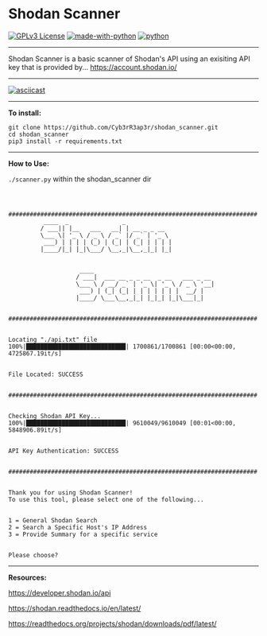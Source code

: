 # Shodan Scanner

[![GPLv3 License](https://img.shields.io/badge/License-GPL%20v3-yellow.svg)](https://opensource.org/licenses/)
[![made-with-python](https://img.shields.io/badge/Made%20with-Python-1f425f.svg)](https://www.python.org/)
[![python](https://img.shields.io/badge/python-3-blue.svg)](https://www.python.org/downloads/)

_____________________________________________________________________________________________


Shodan Scanner is a basic scanner of Shodan's API using an exisiting API key that is provided by...  https://account.shodan.io/

_____________________________________________________________________________________________

[![asciicast](https://asciinema.org/a/gLJEYM3l5QiEJvhnT2nEP6k9Z.svg)](https://asciinema.org/a/gLJEYM3l5QiEJvhnT2nEP6k9Z)

_____________________________________________________________________________________________


**To install:**

```
git clone https://github.com/Cyb3rR3ap3r/shodan_scanner.git
cd shodan_scanner
pip3 install -r requirements.txt
```
_____________________________________________________________________________________________

**How to Use:**

`./scanner.py` within the shodan_scanner dir

```



######################################################################
          ____  _               _             
         / ___|| |__   ___   __| | __ _ _ __  
         \___ \| '_ \ / _ \ / _` |/ _` | '_ \ 
          ___) | | | | (_) | (_| | (_| | | | |
         |____/|_| |_|\___/ \__,_|\__,_|_| |_|
                                              

                    ____                                  
                   / ___|  ___ __ _ _ __  _ __   ___ _ __ 
                   \___ \ / __/ _` | '_ \| '_ \ / _ \ '__|
                    ___) | (_| (_| | | | | | | |  __/ |   
                   |____/ \___\__,_|_| |_|_| |_|\___|_|   
                                                          

######################################################################


Locating "./api.txt" file
100%|████████████████████████████| 1700861/1700861 [00:00<00:00, 4725867.19it/s]


File Located: SUCCESS


######################################################################


Checking Shodan API Key...
100%|████████████████████████████| 9610049/9610049 [00:01<00:00, 5848906.89it/s]


API Key Authentication: SUCCESS


######################################################################


Thank you for using Shodan Scanner!
To use this tool, please select one of the following...


1 = General Shodan Search
2 = Search a Specific Host's IP Address
3 = Provide Summary for a specific service


Please choose? 
```


_____________________________________________________________________________________________

**Resources:**

https://developer.shodan.io/api

https://shodan.readthedocs.io/en/latest/

https://readthedocs.org/projects/shodan/downloads/pdf/latest/
